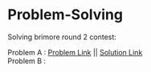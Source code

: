 # Problem-Solving

Solving brimore round 2 contest:

Problem A : 
<a href = "https://codeforces.com/gym/349178/problem/A">Problem Link</a> || 
<a href = "https://github.com/AmrMomtaz/Problem-Solving/blob/main/PYTHON/Brinmore2021/ProblemA.py">Solution Link</a><br>
Problem B : 
